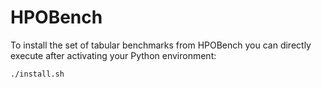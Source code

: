 # HPOBench

To install the set of tabular benchmarks from HPOBench you can directly execute after activating your Python environment:

```console
./install.sh
```